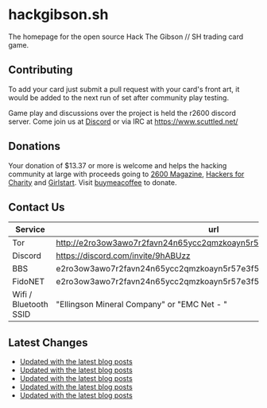 # hackgibson.sh
The homepage for the open source Hack The Gibson // SH trading card game.


## Contributing

To add your card just submit a pull request with your card's front art, it would be added to the next run of set after community play testing.

Game play and discussions over the project is held the r2600 discord server. Come join us at [Discord](https://discord.com/invite/9hABUzz) or via IRC at https://www.scuttled.net/


## Donations

Your donation of $13.37 or more is welcome and helps the hacking community at large with proceeds going to [2600 Magazine](https://2600.com/), [Hackers for Charity](https://hackersforcharity.org) and [Girlstart](https://girlstart.org).  Visit [buymeacoffee](https://www.buymeacoffee.com/hackgibson.sh) to donate.


## Contact Us

Service | url
-|-
Tor | http://e2ro3ow3awo7r2favn24n65ycc2qmzkoayn5r57e3f56nvjwdcgg32ad.onion
Discord | https://discord.com/invite/9hABUzz
BBS | e2ro3ow3awo7r2favn24n65ycc2qmzkoayn5r57e3f56nvjwdcgg32ad.onion:23
FidoNET | e2ro3ow3awo7r2favn24n65ycc2qmzkoayn5r57e3f56nvjwdcgg32ad.onion:24554
Wifi / Bluetooth SSID | "Ellingson Mineral Company" or "EMC Net - <fidonet address>"

## Latest Changes
<!-- BLOG-POST-LIST:START -->
- [Updated with the latest blog posts](https://github.com/DFW2600/hackgibson.sh/commit/61654f7f8400b08b6294d00a49a42e14b75f575f)
- [Updated with the latest blog posts](https://github.com/DFW2600/hackgibson.sh/commit/57484fc073b4166817dfae7d4796910769f8ba86)
- [Updated with the latest blog posts](https://github.com/DFW2600/hackgibson.sh/commit/35dd01adce04633a5ef59ce7a1b3a756f47f9726)
- [Updated with the latest blog posts](https://github.com/DFW2600/hackgibson.sh/commit/61bc90f7e55a6ca83648fbd24a4bf02bce312e4b)
- [Updated with the latest blog posts](https://github.com/DFW2600/hackgibson.sh/commit/0ee0dc5a76489b6371b6ca5739cd88dda260bbea)
<!-- BLOG-POST-LIST:END -->
